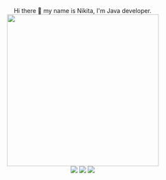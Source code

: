 <div id="header" align="center">
  Hi there 👋 my name is Nikita, I'm Java developer.
</div>
<div id="header" align="center">
  <img src="https://media.giphy.com/media/v1.Y2lkPTc5MGI3NjExaDBoaXJuOHc3cm15ZXllcW5qY2F5MTdjemVoN3hkYzFoaGg3ZjA5bCZlcD12MV9pbnRlcm5hbF9naWZfYnlfaWQmY3Q9Zw/qgQUggAC3Pfv687qPC/giphy.gif" width="355"/>
</div>
<div id="badges" align="center">
  <img src="https://img.shields.io/badge/LinkedIn-blue?style=for-the-badge&logo=linkedin&logoColor=white"/>
  <img src="https://img.shields.io/badge/HeadHunter-red?style=for-the-badge&logo=headhunter&logoColor=red"/>
  <img src="https://img.shields.io/badge/Telegram-blue?style=for-the-badge&logo=telegram&logoColor=white"/>
  
</div>

<!--
**nvgrig/nvgrig** is a ✨ _special_ ✨ repository because its `README.md` (this file) appears on your GitHub profile.

Here are some ideas to get you started:

- 🔭 I’m currently working on ...
- 🌱 I’m currently learning ...
- 👯 I’m looking to collaborate on ...
- 🤔 I’m looking for help with ...
- 💬 Ask me about ...
- 📫 How to reach me: ...
- 😄 Pronouns: ...
- ⚡ Fun fact: ...
-->
